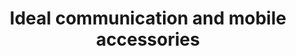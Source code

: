 ---
title: "Ideal communication and mobile accessories"
url: /karachi/ideal-communication-and-mobile-accessories/
shop: mobile phone
---